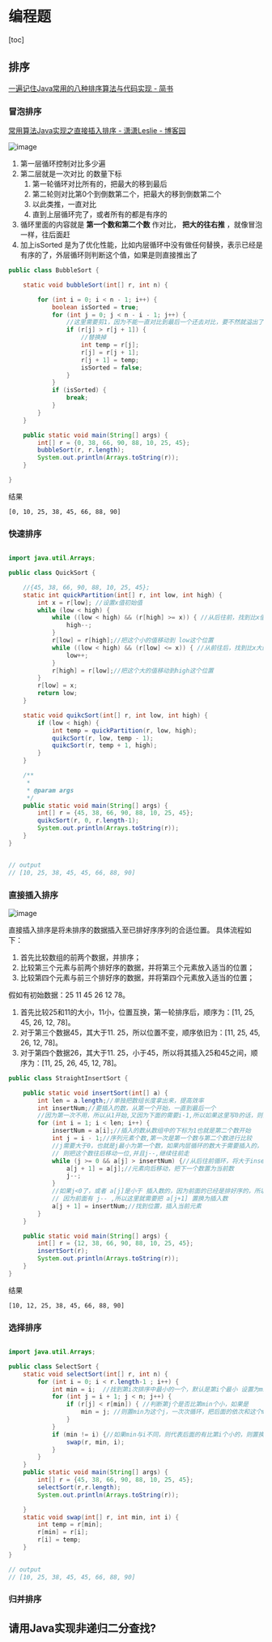 # 编程题

[toc]

## 排序

[一遍记住Java常用的八种排序算法与代码实现 - 简书](https://www.jianshu.com/p/5e171281a387)

###  冒泡排序

[常用算法Java实现之直接插入排序 - 潇潇Leslie - 博客园](https://www.cnblogs.com/LeslieXia/p/5808057.html)

![image](https://static.lovedata.net/jpg/2018/6/22/b77081821375d271bd1a5a830db725a0.jpg-wm)

1. 第一层循环控制对比多少遍
2. 第二层就是一次对比 的数量下标
    1. 第一轮循环对比所有的，把最大的移到最后
    2. 第二轮则对比第0个到倒数第二个，把最大的移到倒数第二个
    3. 以此类推，一直对比
    4. 直到上层循环完了，或者所有的都是有序的
3. 循环里面的内容就是 **第一个数和第二个数** 作对比， **把大的往右推** ，就像冒泡一样，往后面赶
4. 加上isSorted 是为了优化性能，比如内层循环中没有做任何替换，表示已经是有序的了，外层循环则判断这个值，如果是则直接推出了

```java
public class BubbleSort {

    static void bubbleSort(int[] r, int n) {

        for (int i = 0; i < n - 1; i++) {
            boolean isSorted = true;
            for (int j = 0; j < n - i - 1; j++) {
                //这里需要剪1，因为不能一直对比到最后一个还去对比，要不然就溢出了
                if (r[j] > r[j + 1]) {
                    //替换掉
                    int temp = r[j];
                    r[j] = r[j + 1];
                    r[j + 1] = temp;
                    isSorted = false;
                }
            }
            if (isSorted) {
                break;
            }
        }
    }

    public static void main(String[] args) {
        int[] r = {0, 38, 66, 90, 88, 10, 25, 45};
        bubbleSort(r, r.length);
        System.out.println(Arrays.toString(r));
    }

}
```

结果

```console
[0, 10, 25, 38, 45, 66, 88, 90]
```

###  快速排序

```java

import java.util.Arrays;

public class QuickSort {

    //{45, 38, 66, 90, 88, 10, 25, 45};
    static int quickPartition(int[] r, int low, int high) {
        int x = r[low]; //设置x值初始值
        while (low < high) {
            while ((low < high) && (r[high] >= x)) { //从后往前，找到比x值小的值
                high--;
            }
            r[low] = r[high];//把这个小的值移动到 low这个位置
            while ((low < high) && (r[low] <= x)) { //从前往后，找到比x大的值
                low++;
            }
            r[high] = r[low];//把这个大的值移动到high这个位置
        }
        r[low] = x;
        return low;
    }

    static void quikcSort(int[] r, int low, int high) {
        if (low < high) {
            int temp = quickPartition(r, low, high);
            quikcSort(r, low, temp - 1);
            quikcSort(r, temp + 1, high);
        }
    }

    /**
     *
     * @param args
     */
    public static void main(String[] args) {
        int[] r = {45, 38, 66, 90, 88, 10, 25, 45};
        quikcSort(r, 0, r.length-1);
        System.out.println(Arrays.toString(r));
    }
}


// output
// [10, 25, 38, 45, 45, 66, 88, 90]
```

###  直接插入排序

![image](https://static.lovedata.net/jpg/2018/6/22/480d879b4ef17c3d0aa4754bb12a5e7a.jpg-wm)

直接插入排序是将未排序的数据插入至已排好序序列的合适位置。
具体流程如下：

1. 首先比较数组的前两个数据，并排序；
2. 比较第三个元素与前两个排好序的数据，并将第三个元素放入适当的位置；
3. 比较第四个元素与前三个排好序的数据，并将第四个元素放入适当的位置；

假如有初始数据：25  11  45  26  12  78。

1. 首先比较25和11的大小，11小，位置互换，第一轮排序后，顺序为：[11, 25, 45, 26, 12, 78]。
2. 对于第三个数据45，其大于11. 25，所以位置不变，顺序依旧为：[11, 25, 45, 26, 12, 78]。
3. 对于第四个数据26，其大于11. 25，小于45，所以将其插入25和45之间，顺序为：[11, 25, 26, 45, 12, 78]。

```java
public class StraightInsertSort {

    public static void insertSort(int[] a) {
        int len = a.length;//单独把数组长度拿出来，提高效率
        int insertNum;//要插入的数，从第一个开始，一直到最后一个
        //因为第一次不用，所以从1开始,又因为下面的需要i-1,所以如果这里写0的话，则会数组越界
        for (int i = 1; i < len; i++) {
            insertNum = a[i];//插入的数从数组中的下标为1也就是第二个数开始
            int j = i - 1;//序列元素个数,第一次是第一个数与第二个数进行比较
            //j需要大于0，也就是j最小为第一个数，如果内层循环的数大于需要插入的，
            // 则把这个数往后移动一位,并且j--,继续往前走
            while (j >= 0 && a[j] > insertNum) {//从后往前循环，将大于insertNum的数向后移动
                a[j + 1] = a[j];//元素向后移动，把下一个数置为当前数
                j--;
            }
            //如果j<0了，或者 a[j]是小于 插入数的，因为前面的已经是排好序的，所以就跳出循环
            // 因为前面有 j-- ,所以这里就需要把 a[j+1] 置换为插入数
            a[j + 1] = insertNum;//找到位置，插入当前元素
        }
    }

    public static void main(String[] args) {
        int[] r = {12, 38, 66, 90, 88, 10, 25, 45};
        insertSort(r);
        System.out.println(Arrays.toString(r));
    }
}

```

结果

```console
[10, 12, 25, 38, 45, 66, 88, 90]
```

###  选择排序

```java

import java.util.Arrays;

public class SelectSort {
    static void selectSort(int[] r, int n) {
        for (int i = 0; i < r.length-1 ; i++) {
            int min = i;  //找到第i次排序中最小的一个，默认是第i个最小 设置为min
            for (int j = i + 1; j < n; j++) {
                if (r[j] < r[min]) { //判断第j个是否比第min个小，如果是
                    min = j; //则置min为这个j，一次次循环，把后面的依次和这个min做对比
                }
            }
            if (min != i) {//如果min与i不同，则代表后面的有比第i个小的，则置换一下！
                swap(r, min, i);
            }
        }
    }
    public static void main(String[] args) {
        int[] r = {45, 38, 66, 90, 88, 10, 25, 45};
        selectSort(r,r.length);
        System.out.println(Arrays.toString(r));

    }
    static void swap(int[] r, int min, int i) {
        int temp = r[min];
        r[min] = r[i];
        r[i] = temp;
    }
}

// output
// [10, 25, 38, 45, 45, 66, 88, 90]
```

###  归并排序

## 请用Java实现非递归二分查找?